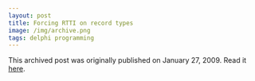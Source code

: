 ```yaml
---
layout: post
title: Forcing RTTI on record types
image: /img/archive.png
tags: delphi programming
---
```

This archived post was originally published on January 27, 2009. Read it [here](/alex.ciobanu.org/index8054.html).
